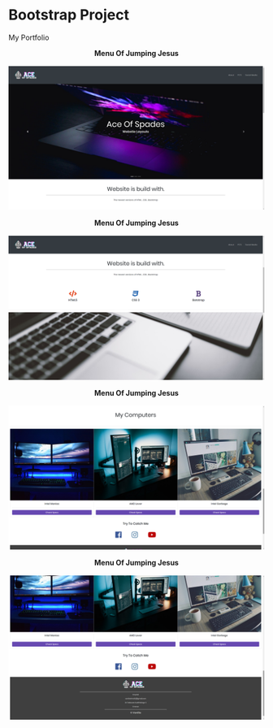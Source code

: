 # Bootstrap Project
My Portfolio </br>



<b> <center>  Menu Of Jumping Jesus </b> </center> </br>
![](Pictures/Ace1.png)

<b> <center>  Menu Of Jumping Jesus </b> </center> </br>
![](Pictures/Ace2.png)


<b> <center>  Menu Of Jumping Jesus </b> </center> </br>
![](Pictures/Ace3.1.png)



<b> <center>  Menu Of Jumping Jesus </b> </center> </br>
![](Pictures/Ace4.png)

